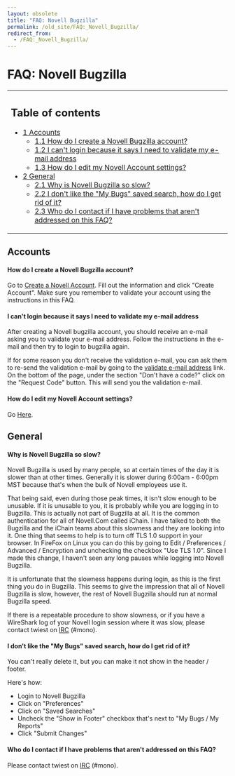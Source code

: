 ```yaml
---
layout: obsolete
title: "FAQ: Novell Bugzilla"
permalink: /old_site/FAQ:_Novell_Bugzilla/
redirect_from:
  - /FAQ:_Novell_Bugzilla/
---
```


FAQ: Novell Bugzilla
====================

<table>
<col width="100%" />
<tbody>
<tr class="odd">
<td align="left"><h2>Table of contents</h2>
<ul>
<li><a href="#accounts">1 Accounts</a>
<ul>
<li><a href="#how-do-i-create-a-novell-bugzilla-account">1.1 How do I create a Novell Bugzilla account?</a></li>
<li><a href="#i-cant-login-because-it-says-i-need-to-validate-my-e-mail-address">1.2 I can't login because it says I need to validate my e-mail address</a></li>
<li><a href="#how-do-i-edit-my-novell-account-settings">1.3 How do I edit my Novell Account settings?</a></li>
</ul></li>
<li><a href="#general">2 General</a>
<ul>
<li><a href="#why-is-novell-bugzilla-so-slow">2.1 Why is Novell Bugzilla so slow?</a></li>
<li><a href="#i-dont-like-the-my-bugs-saved-search-how-do-i-get-rid-of-it">2.2 I don't like the &quot;My Bugs&quot; saved search, how do I get rid of it?</a></li>
<li><a href="#who-do-i-contact-if-i-have-problems-that-arent-addressed-on-this-faq">2.3 Who do I contact if I have problems that aren't addressed on this FAQ?</a></li>
</ul></li>
</ul></td>
</tr>
</tbody>
</table>

Accounts
--------

#### How do I create a Novell Bugzilla account?

Go to [Create a Novell Account](http://secure-www.novell.com/selfreg/jsp/createSimpleAccount.jsp?target=https%3A//bugzilla.novell.com/ichainlogin.cgi%3Ftarget%3Dindex.cgi%3FGoAheadAndLogIn%253D1). Fill out the information and click "Create Account". Make sure you remember to validate your account using the instructions in this FAQ.

#### I can't login because it says I need to validate my e-mail address

After creating a Novell bugzilla account, you should receive an e-mail asking you to validate your e-mail address. Follow the instructions in the e-mail and then try to login to bugzilla again.

If for some reason you don't receive the validation e-mail, you can ask them to re-send the validation e-mail by going to the [validate e-mail address](http://secure-www.novell.com/selfreg/jsp/protected/validateEmail.jsp) link. On the bottom of the page, under the section "Don't have a code?" click on the "Request Code" button. This will send you the validation e-mail.

#### How do I edit my Novell Account settings?

Go [Here](http://secure-www.novell.com/selfreg/jsp/protected/manageAccount.jsp).

General
-------

#### Why is Novell Bugzilla so slow?

Novell Bugzilla is used by many people, so at certain times of the day it is slower than at other times. Generally it is slower during 6:00am - 6:00pm MST because that's when the bulk of Novell employees use it.

That being said, even during those peak times, it isn't slow enough to be unusable. If it is unusable to you, it is probably while you are logging in to Bugzilla. This is actually not part of Bugzilla at all. It is the common authentication for all of Novell.Com called iChain. I have talked to both the Bugzilla and the iChain teams about this slowness and they are looking into it. One thing that seems to help is to turn off TLS 1.0 support in your browser. In FireFox on Linux you can do this by going to Edit / Preferences / Advanced / Encryption and unchecking the checkbox "Use TLS 1.0". Since I made this change, I haven't seen any long pauses while logging into Novell Bugzilla.

It is unfortunate that the slowness happens during login, as this is the first thing you do in Bugzilla. This seems to give the impression that all of Novell Bugzilla is slow, however, the rest of Novell Bugzilla should run at normal Bugzilla speed.

If there is a repeatable procedure to show slowness, or if you have a WireShark log of your Novell login session where it was slow, please contact twiest on [IRC]({{site.github.url}}/old_site/IRC "IRC") (\#mono).

#### I don't like the "My Bugs" saved search, how do I get rid of it?

You can't really delete it, but you can make it not show in the header / footer.

Here's how:

-   Login to Novell Bugzilla
-   Click on "Preferences"
-   Click on "Saved Searches"
-   Uncheck the "Show in Footer" checkbox that's next to "My Bugs / My Reports"
-   Click "Submit Changes"

#### Who do I contact if I have problems that aren't addressed on this FAQ?

Please contact twiest on [IRC]({{site.github.url}}/old_site/IRC "IRC") (\#mono).

